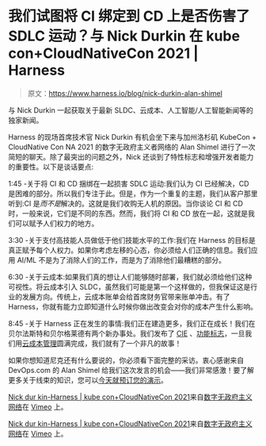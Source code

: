 # 我们试图将 CI 绑定到 CD 上是否伤害了 SDLC 运动？与 Nick Durkin 在 kube con+CloudNativeCon 2021 | Harness

> 原文：<https://www.harness.io/blog/nick-durkin-alan-shimel>

与 Nick Durkin 一起获取关于最新 SLDC、云成本、人工智能/人工智能新闻等的独家新闻。

Harness 的现场首席技术官 Nick Durkin 有机会坐下来与加州洛杉矶 KubeCon + CloudNative Con NA 2021 的数字无政府主义者网络的 Alan Shimel 进行了一次简短的聊天。除了最突出的问题之外，Nick 还谈到了特性标志和增强开发者能力的重要性。以下是谈话要点:

1:45 -关于将 CI 和 CD 捆绑在一起损害 SDLC 运动:我们认为 CI 已经解决，CD 是困难的部分。所以我们专注于此。但是，作为一个重复的主题，我们从客户那里听到:CI 是*而不是*解决的。这就是我们收购无人机的原因。当你谈论 CI 和 CD 时，一般来说，它们是不同的东西。然而，我们将 CI 和 CD 放在一起，这就是我们可以赋予人们权力的地方。

3:30 -关于支付高技能人员做低于他们技能水平的工作:我们在 Harness 的目标是真正赋予每个人权力。如果你考虑左移的心态，你必须给人们正确的信息。我们应用 AI/ML 不是为了消除人们的工作，而是为了消除他们最糟糕的部分。

6:30 -关于云成本:如果我们真的想让人们能够随时部署，我们就必须给他们这种可视性。将云成本引入 SLDC，虽然我们可能是第一个这样做的，但我保证这是行业的发展方向。传统上，云成本账单会给首席财务官带来账单冲击。有了 Harness，你就有能力立即知道什么时候你做出改变会对你的成本产生什么影响。

8:45 -关于 Harness 正在发生的事情:我们正在建造更多，我们正在成长！我们在贝尔法斯特和贝尔格莱德有两个新办事处。我们发布了 [CIE](https://harness.io/blog/introducing-harness-ci-enterprise/) 、[功能标志](https://harness.io/blog/introducing-harness-feature-flags/)，一旦我们用[云成本管理](https://harness.io/blog/intelligent-cloud-cost-management/)圆满完成，我们就有了一个非凡的故事！

如果你想知道尼克还有什么要说的，你必须看下面完整的采访。衷心感谢来自 DevOps.com 的 Alan Shimel 给我们这次发言的机会——我们非常感激！要了解更多关于线束的知识，您可以[今天就预订您的演示](https://harness.io/demo/)。

[Nick dur kin-Harness | kube con+CloudNativeCon 2021](https://vimeo.com/639059661)来自[数字无政府主义网络](https://vimeo.com/digitalanarchist)在 [Vimeo](https://vimeo.com) 上。

[Nick dur kin-Harness | kube con+CloudNativeCon 2021](https://vimeo.com/639059661)来自[数字无政府主义网络](https://vimeo.com/digitalanarchist)在 [Vimeo](https://vimeo.com) 上。